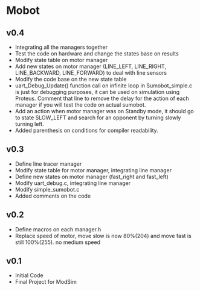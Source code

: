 
# Mobot
## v0.4
- Integrating all the managers together
- Test the code on hardware and change the states base on results
- Modify state table on motor manager
- Add new states on motor manager (LINE_LEFT, LINE_RIGHT, LINE_BACKWARD, LINE_FORWARD) to deal with line sensors
- Modify the code base on the new state table
- uart_Debug_Update() function call on infinite loop in Sumobot_simple.c is just for debugging purposes, it can be used on simulation using Proteus. Comment that line to remove the delay for the action of each manager if you will test the code on actual sumobot.
- Add an action when motor manager was on Standby mode, it should go to state SLOW_LEFT and search for an opponent by turning slowly turning left.
- Added parenthesis on conditions for compiler readability.
## v0.3
- Define line tracer manager
- Modify state table for motor manager, integrating line manager
- Define new states on motor manager (fast_right and fast_left)
- Modify uart_debug.c, integrating line manager
- Modify simple_sumobot.c
- Added comments on the code
## v0.2
- Define macros on each manager.h
- Replace speed of motor, move slow is now 80%(204) and move fast is still 100%(255). no medium speed
## v0.1
- Initial Code
- Final Project for ModSim
